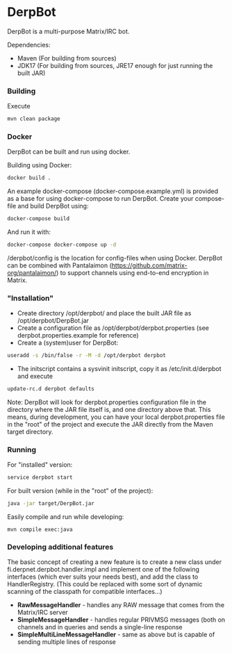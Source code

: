 # DerpBot

DerpBot is a multi-purpose Matrix/IRC bot.

Dependencies:

* Maven (For building from sources)
* JDK17 (For building from sources, JRE17 enough for just running the built JAR)

### Building

Execute 

```sh
mvn clean package
```

### Docker

DerpBot can be built and run using docker.

Building using Docker:

```sh
docker build .
```

An example docker-compose (docker-compose.example.yml) is provided as a base for using docker-compose to run DerpBot. Create your compose-file and build DerpBot using:

```sh
docker-compose build
```

And run it with:

```sh
docker-compose docker-compose up -d
```

/derpbot/config is the location for config-files when using Docker. DerpBot can be combined with Pantalaimon (https://github.com/matrix-org/pantalaimon/) to support channels using end-to-end encryption in Matrix.

### "Installation"

* Create directory /opt/derpbot/ and place the built JAR file as /opt/derpbot/DerpBot.jar
* Create a configuration file as /opt/derpbot/derpbot.properties (see derpbot.properties.example for reference)
* Create a (system)user for DerpBot:

```sh
useradd -s /bin/false -r -M -d /opt/derpbot derpbot
```

* The initscript contains a sysvinit initscript, copy it as /etc/init.d/derpbot and execute 

```sh
update-rc.d derpbot defaults
```

Note: DerpBot will look for derpbot.properties configuration file in the directory where the JAR file itself is, and one directory above that. This means, during development, you can have your local derpbot.properties file in the "root" of the project and execute the JAR directly from the Maven target directory.

### Running

For "installed" version:

```sh
service derpbot start
```

For built version (while in the "root" of the project):

```sh
java -jar target/DerpBot.jar
```

Easily compile and run while developing:

```
mvn compile exec:java
```

### Developing additional features

The basic concept of creating a new feature is to create a new class under fi.derpnet.derpbot.handler.impl and implement one of the following interfaces (which ever suits your needs best), and add the class to HandlerRegistry. (This could be replaced with some sort of dynamic scanning of the classpath for compatible interfaces...)

* **RawMessageHandler** - handles any RAW message that comes from the Matrix/IRC server
* **SimpleMessageHandler** - handles regular PRIVMSG messages (both on channels and in queries and sends a single-line response
* **SimpleMultiLineMessageHandler** - same as above but is capable of sending multiple lines of response
